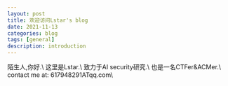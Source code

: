```yaml
---
layout: post
title: 欢迎访问Lstar's blog
date: 2021-11-13
categories: blog
tags: [general]
description: introduction
---
```

陌生人,你好.\\
这里是Lstar.\\
致力于AI security研究.\\
也是一名CTFer&ACMer.\\
contact me at: 617948291ATqq.com\\











